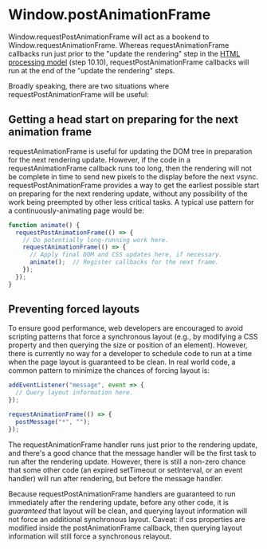# Window.postAnimationFrame

Window.requestPostAnimationFrame will act as a bookend to Window.requestAnimationFrame. Whereas requestAnimationFrame callbacks run just prior to the "update the rendering" step in the [HTML processing model](https://html.spec.whatwg.org/#event-loop-processing-model) (step 10.10), requestPostAnimationFrame callbacks will run at the end of the "update the rendering" steps.

Broadly speaking, there are two situations where requestPostAnimationFrame will be useful:

## Getting a head start on preparing for the next animation frame

requestAnimationFrame is useful for updating the DOM tree in preparation for the next rendering update. However, if the code in a requestAnimationFrame callback runs too long, then the rendering will not be complete in time to send new pixels to the display before the next vsync. requestPostAnimationFrame provides a way to get the earliest possible start on preparing for the next rendering update, without any possibility of the work being preempted by other less critical tasks. A typical use pattern for a continuously-animating page would be:

```js
function animate() {
  requestPostAnimationFrame(() => {
    // Do potentially long-running work here.
    requestAnimationFrame(() => {
      // Apply final DOM and CSS updates here, if necessary.
      animate();  // Register callbacks for the next frame.
    });
  });
}
```

## Preventing forced layouts

To ensure good performance, web developers are encouraged to avoid scripting patterns that force a synchronous layout (e.g., by modifying a CSS property and then querying the size or position of an element). However, there is currently no way for a developer to schedule code to run at a time when the page layout is guaranteed to be clean. In real world code, a common pattern to minimize the chances of forcing layout is:

```js
addEventListener("message", event => {
  // Query layout information here.
});

requestAnimationFrame(() => {
  postMessage("*", "");
});
```

The requestAnimationFrame handler runs just prior to the rendering update, and there's a good chance that the message handler will be the first task to run after the rendering update. However, there is still a non-zero chance that some other code (an expired setTimeout or setInterval, or an event handler) will run after rendering, but before the message handler.

Because requestPostAnimationFrame handlers are guaranteed to run immediately after the rendering update, before any other code, it is *guaranteed* that layout will be clean, and querying layout information will not force an additional synchronous layout. Caveat: if css properties are modified inside the postAnimationFrame callback, then querying layout information will still force a synchronous relayout.

